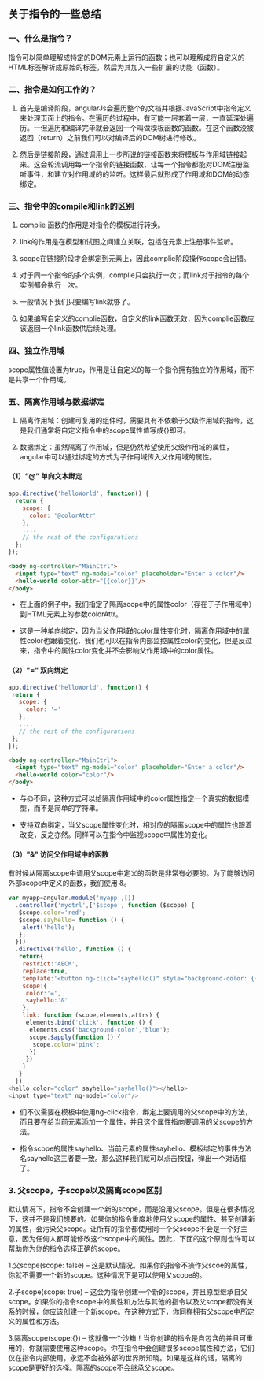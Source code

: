 ## 关于指令的一些总结

### 一、什么是指令？

指令可以简单理解成特定的DOM元素上运行的函数；也可以理解成将自定义的HTML标签解析成原始的标签，然后为其加入一些扩展的功能（函数）。

### 二、指令是如何工作的？

1. 首先是编译阶段，angularJs会遍历整个的文档并根据JavaScript中指令定义来处理页面上的指令。在遍历的过程中，有可能一层套着一层，一直延深处遍历。一但遍历和编译完毕就会返回一个叫做模板函数的函数。在这个函数没被返回（return）之前我们可以对编译后的DOM树进行修改。

2. 然后是链接阶段，通过调用上一步所说的链接函数来将模板与作用域链接起来。这会轮流调用每一个指令的链接函数，让每一个指令都能对DOM注册监听事件，和建立对作用域的的监听。这样最后就形成了作用域和DOM的动态绑定。

### 三、指令中的compile和link的区别

1. complie 函数的作用是对指令的模板进行转换。

2. link的作用是在模型和试图之间建立关联，包括在元素上注册事件监听。

3. scope在链接阶段才会绑定到元素上，因此complie阶段操作scope会出错。

4. 对于同一个指令的多个实例，complie只会执行一次；而link对于指令的每个实例都会执行一次。

5. 一般情况下我们只要编写link就够了。

6. 如果编写自定义的complie函数，自定义的link函数无效，因为complie函数应该返回一个link函数供后续处理。

### 四、独立作用域

scope属性值设置为true，作用是让自定义的每一个指令拥有独立的作用域，而不是共享一个作用域。

### 五、隔离作用域与数据绑定

1. 隔离作用域：创建可复用的组件时，需要具有不依赖于父级作用域的指令，这是我们通常将自定义指令中的scope属性值写成{}即可。

2. 数据绑定：虽然隔离了作用域，但是仍然希望使用父级作用域的属性，angular中可以通过绑定的方式为子作用域传入父作用域的属性。

#### （1）“@” 单向文本绑定
```js
app.directive('helloWorld', function() {
  return {
    scope: {
      color: '@colorAttr'
    },
    ....
    // the rest of the configurations
  };
});
```
```html
<body ng-controller="MainCtrl">
  <input type="text" ng-model="color" placeholder="Enter a color"/>
  <hello-world color-attr="{{color}}"/>
</body>
```
+ 在上面的例子中，我们指定了隔离scope中的属性color（存在于子作用域中）到HTML元素上的参数colorAttr。

+ 这是一种单向绑定，因为当父作用域的color属性变化时，隔离作用域中的属性color也跟着变化，我们也可以在指令内部监控属性color的变化，但是反过来，指令中的属性color变化并不会影响父作用域中的color属性。

 #### （2）"=" 双向绑定
 ```js
app.directive('helloWorld', function() {
  return {
    scope: {
      color: '='
    },
    ....
    // the rest of the configurations
  };
});
```
```html
<body ng-controller="MainCtrl">
  <input type="text" ng-model="color" placeholder="Enter a color"/>
  <hello-world color="color"/>
</body>
```
+ 与@不同，这种方式可以给隔离作用域中的color属性指定一个真实的数据模型，而不是简单的字符串。

+ 支持双向绑定，当父scope属性变化时，相对应的隔离scope中的属性也跟着改变，反之亦然。同样可以在指令中监视scope中属性的变化。

#### （3）"&" 访问父作用域中的函数

有时候从隔离scope中调用父scope中定义的函数是非常有必要的。为了能够访问外部scope中定义的函数，我们使用 &。

```js
var myapp=angular.module('myapp',[])
  .controller('myctrl',['$scope', function ($scope) {
   $scope.color='red';
   $scope.sayhello= function () {
    alert('hello');
   };
  }])
  .directive('hello', function () {
   return{
    restrict:'AECM',
    replace:true,
    template:'<button ng-click="sayhello()" style="background-color: {{color}}">click me</button>',
    scope:{
     color:'=',
     sayhello:'&'
    },
    link: function (scope,elements,attrs) {
     elements.bind('click', function () {
      elements.css('background-color','blue');
      scope.$apply(function () {
       scope.color='pink';
      })
     })
    }
   }
  })
<hello color="color" sayhello="sayhello()"></hello>
<input type="text" ng-model="color"/>
```
+ 们不仅需要在模板中使用ng-click指令，绑定上要调用的父scope中的方法，而且要在给当前元素添加一个属性，并且这个属性指向要调用的父scope的方法。

+ 指令scope的属性sayhello、当前元素的属性sayhello、模板绑定的事件方法名sayhello这三者要一致。那么这样我们就可以点击按钮，弹出一个对话框了。

### 3. 父scope，子scope以及隔离scope区别

默认情况下，指令不会创建一个新的scope，而是沿用父scope。但是在很多情况下，这并不是我们想要的。如果你的指令重度地使用父scope的属性、甚至创建新的属性，会污染父scope。让所有的指令都使用同一个父scope不会是一个好主意，因为任何人都可能修改这个scope中的属性。因此，下面的这个原则也许可以帮助你为你的指令选择正确的scope。

1.父scope(scope: false) – 这是默认情况。如果你的指令不操作父scoe的属性，你就不需要一个新的scope。这种情况下是可以使用父scope的。

2.子scope(scope: true) – 这会为指令创建一个新的scope，并且原型继承自父scope。如果你的指令scope中的属性和方法与其他的指令以及父scope都没有关系的时候，你应该创建一个新scope。在这种方式下，你同样拥有父scope中所定义的属性和方法。

3.隔离scope(scope:{}) – 这就像一个沙箱！当你创建的指令是自包含的并且可重用的，你就需要使用这种scope。你在指令中会创建很多scope属性和方法，它们仅在指令内部使用，永远不会被外部的世界所知晓。如果是这样的话，隔离的scope是更好的选择。隔离的scope不会继承父scope。
















